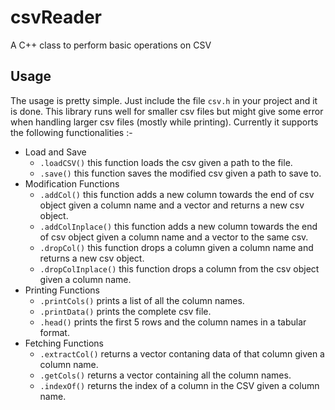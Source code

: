 # csvReader
A C++ class to perform basic operations on CSV


## Usage 
The usage is pretty simple. Just include the file ```csv.h``` in your project and it is done.
This library runs well for smaller csv files but might give some error when handling larger csv files (mostly while printing).
Currently it supports the following functionalities :-
- Load and Save
  - ```.loadCSV()``` this function loads the csv given a path to the file.
  - ```.save()``` this function saves the modified csv given a path to save to.
- Modification Functions
  - ```.addCol()``` this function adds a new column towards the end of csv object given a column name and a vector<string> and returns a new csv object.
  - ```.addColInplace()``` this function adds a new column towards the end of csv object given a column name and a vector<string> to the same csv.
  - ```.dropCol()``` this function drops a column given a column name and returns a new csv object.
  - ```.dropColInplace()``` this function drops a column from the csv object given a column name.
- Printing Functions
  - ```.printCols()``` prints a list of all the column names.
  - ```.printData()``` prints the complete csv file.
  - ```.head()``` prints the first 5 rows and the column names in a tabular format.
- Fetching Functions
  - ```.extractCol()``` returns a vector<string> contaning data of that column given a column name.
  - ```.getCols()``` returns a vector<string> containing all the column names.
  - ```.indexOf()``` returns the index of a column in the CSV given a column name.
